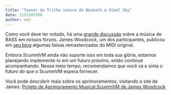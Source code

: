 ```yaml
---
title: "Teaser da Trilha sonora de Beneath a Steel Sky"
date: 1137245760
author: sev
---
```


Como você deve ter notado, há uma [grande discussão](http://forums.scummvm.org/viewtopic.php?t=389) sobre a música de BASS em nossos fóruns. James Woodcock, um dos participantes, publicou em [seu blog](http://www.jameswoodcock.co.uk/?page_id=54) algumas faixas remasterizadas do MIDI original.

Embora ScummVM ainda não suporte isso em toda sua glória, estamos planejando implementá-lo em um futuro próximo, então continue acompanhando. Nesse meio tempo, recomendamos que você vá e sinta o futuro do que o ScummVM espera fornecer.

Você pode descobrir mais sobre os aprimoramentos, visitando o site de James:
[Projeto de Aprimoramento Musical ScummVM de James Woodcock](http://www.jameswoodcock.co.uk/?page_id=54)
